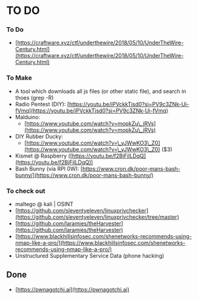 # TO DO

### To Do

* [https://craftware.xyz/ctf/underthewire/2018/05/10/UnderTheWire-Century.html](https://craftware.xyz/ctf/underthewire/2018/05/10/UnderTheWire-Century.html)

### To Make

* A tool which downloads all js files (or other static file), and search in thoes (grep -R)
* Radio Pentest (DIY): [https://youtu.be/iPVckkTjsd0?si=PV9c3ZNk-Ui-fVmq](https://youtu.be/iPVckkTjsd0?si=PV9c3ZNk-Ui-fVmq)
* Malduino:
  * &#x20;[https://www.youtube.com/watch?v=mopkZu\_jRVs](https://www.youtube.com/watch?v=mopkZu\_jRVs)
* DIY Rubber Ducky:
  * [https://www.youtube.com/watch?v=\_yJWwKO3\_Z0](https://www.youtube.com/watch?v=\_yJWwKO3\_Z0) ($3)
* Kismet @ Raspberry ([https://youtu.be/f2BjFilLDqQ](https://youtu.be/f2BjFilLDqQ))
* Bash Bunny (via RPI 0W): [https://www.cron.dk/poor-mans-bash-bunny/](https://www.cron.dk/poor-mans-bash-bunny/)

### To check out

* maltego @ kali | OSINT
* [https://github.com/sleventyeleven/linuxprivchecker](https://github.com/sleventyeleven/linuxprivchecker/tree/master)
* [https://github.com/laramies/theHarvester](https://github.com/laramies/theHarvester)
* [https://www.blackhillsinfosec.com/shenetworks-recommends-using-nmap-like-a-pro/](https://www.blackhillsinfosec.com/shenetworks-recommends-using-nmap-like-a-pro/)
* Unstructured Supplementary Service Data (phone hacking)

## Done

* [https://pwnagotchi.ai](https://pwnagotchi.ai)
